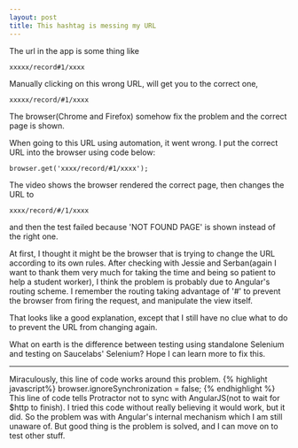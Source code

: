 ```yaml
---
layout: post
title: This hashtag is messing my URL
---
```


The url in the app is some thing like
```
xxxxx/record#1/xxxx
```
Manually clicking on this wrong URL, will get you to the correct one,
```
xxxxx/record/#1/xxxx
```
The browser(Chrome and Firefox) somehow fix the problem and the correct page is shown.

When going to this URL using automation, it went wrong.
I put the correct URL into the browser using code below:
```
browser.get('xxxx/record/#1/xxxx');
```
The video shows the browser rendered the correct page, then changes the URL to 
```
xxxx/record/#/1/xxxx
```
and then the test failed because 'NOT FOUND PAGE' is shown instead of the right one.

At first, I thought it might be the browser that is trying to change the URL according to its own rules.
After checking with Jessie and Serban(again I want to thank them very much for taking the time and being so patient to help a student worker), I think the problem is probably due to Angular's routing scheme.
I remember the routing taking advantage of '#' to prevent the browser from firing the request, and manipulate the view itself.

That looks like a good explanation, except that I still have no clue what to do to prevent the URL from changing again.

What on earth is the difference between testing using standalone Selenium and testing on Saucelabs' Selenium?
Hope I can learn more to fix this.

--------

Miraculously, this line of code works around this problem.
{% highlight javascript%}
browser.ignoreSynchronization = false;
{% endhighlight %}
This line of code tells Protractor not to sync with AngularJS(not to wait for $http to finish). 
I tried this code without really believing it would work, but it did.
So the problem was with Angular's internal mechanism which I am still unaware of.
But good thing is the problem is solved, and I can move on to test other stuff.
